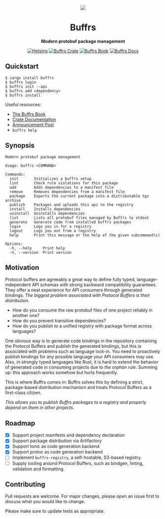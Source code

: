 <!-- markdownlint-disable-next-line -->
<div align="center">

<img src="https://github.com/helsing-ai/buffrs/assets/37018485/76c51445-b5a6-4f4e-a39c-7de7e31a0613" onerror="this.style.display='none'" />
<br/>

# Buffrs

**Modern protobuf package management**

[![Helsing](https://img.shields.io/badge/helsing-open%20source-black.svg)](https://helsing.ai)
[![Buffrs Crate](https://img.shields.io/crates/v/buffrs.svg)](https://crates.io/crates/buffrs)
[![Buffrs Book](https://img.shields.io/badge/book-latest-blueviolet.svg)](https://helsing-ai.github.io/buffrs)
[![Buffrs Docs](https://img.shields.io/badge/docs-latest-blue.svg)](https://docs.rs/buffrs)

</div>

## Quickstart

```bash,ignore
$ cargo install buffrs
$ buffrs login
$ buffrs init --api
$ buffrs add <dependency>
$ buffrs install
```

Useful resources:

- [The Buffrs Book](https://helsing-ai.github.io/buffrs)
- [Crate Documentation](https://docs.rs/buffrs)
- [Announcement Post](https://blog.helsing.ai/buffrs-a-package-manager-for-protocol-buffers-1-2-aaf7c00153d2)
- `buffrs help`

## Synopsis

```text,ignore
Modern protobuf package management

Usage: buffrs <COMMAND>

Commands:
  init       Initializes a buffrs setup
  lint       Check rule violations for this package
  add        Adds dependencies to a manifest file
  remove     Removes dependencies from a manifest file
  package    Exports the current package into a distributable tgz archive
  publish    Packages and uploads this api to the registry
  install    Installs dependencies
  uninstall  Uninstalls dependencies
  list       Lists all protobuf files managed by Buffrs to stdout
  generate   Generate code from installed buffrs packages
  login      Logs you in for a registry
  logout     Logs you out from a registry
  help       Print this message or the help of the given subcommand(s)

Options:
  -h, --help     Print help
  -V, --version  Print version
```

## Motivation

Protocol buffers are agreeably a great way to define fully typed,
language-independent API schemas with strong backward compatibility guarantees.
They offer a neat experience for API consumers through generated bindings. *The
biggest problem associated with Protocol Buffers is their distribution.*

- How do you consume the raw protobuf files of one project reliably in another
  one?
- How do you prevent transitive dependencies?
- How do you publish to a unified registry with package format across
  languages?

One obvious way is to generate code bindings in the repository containing the
Protocol Buffers and publish the generated bindings, but this is associated
with problems such as language lock-in. You need to proactively publish
bindings for any possible language your API consumers may use. Also, in
strongly typed languages like Rust, it is hard to extend the behavior of
generated code in consuming projects due to _the orphan rule_. Summing up: this
approach works somehow but hurts frequently.

This is where Buffrs comes in: Buffrs solves this by defining a strict,
package-based distribution mechanism and treats Protocol Buffers as a
first-class citizen.

*This allows you to publish Buffrs packages to a registry and properly depend
on them in other projects.*


## Roadmap

- [x] Support project manifests and dependency declaration
- [x] Support package distribution via Artifactory
- [x] Support tonic as code generation backend
- [x] Support protoc as code generation backend
- [ ] Implement `buffrs-registry`, a self-hostable, S3-based registry.
- [ ] Supply tooling around Protocol Buffers, such as bindgen, linting, validation and
  formatting.

## Contributing

Pull requests are welcome. For major changes, please open an issue first
to discuss what you would like to change.

Please make sure to update tests as appropriate.
